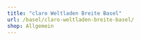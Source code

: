 ```yaml
---
title: "claro Weltladen Breite Basel"
url: /basel/claro-weltladen-breite-basel/
shop: Allgemein
---
```

